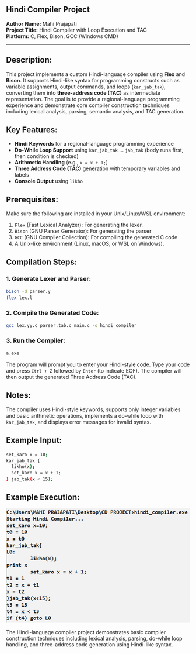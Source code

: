 ## **Hindi Compiler Project**

**Author**
**Name:** Mahi Prajapati  
**Project Title:** Hindi Compiler with Loop Execution and TAC  
**Platform:** C, Flex, Bison, GCC (Windows CMD)

---

## **Description:**

This project implements a custom Hindi-language compiler using **Flex** and **Bison**. It supports Hindi-like syntax for programming constructs such as variable assignments, output commands, and loops (`kar_jab_tak`), converting them into **three-address code (TAC)** as intermediate representation. The goal is to provide a regional-language programming experience and demonstrate core compiler construction techniques including lexical analysis, parsing, semantic analysis, and TAC generation.

## **Key Features:**

- **Hindi Keywords** for a regional-language programming experience
- **Do-While Loop Support** using `kar_jab_tak` ... `jab_tak` (body runs first, then condition is checked)
- **Arithmetic Handling** (e.g., `x = x + 1;`)
- **Three Address Code (TAC)** generation with temporary variables and labels
- **Console Output** using `likho`

## **Prerequisites:**

Make sure the following are installed in your Unix/Linux/WSL environment:

1. ```Flex``` (Fast Lexical Analyzer): For generating the lexer.
2. ```Bison``` (GNU Parser Generator): For generating the parser
3. ```GCC``` (GNU Compiler Collection): For compiling the generated C code
4. A Unix-like environment (Linux, macOS, or WSL on Windows).


## **Compilation Steps:**

### 1. Generate Lexer and Parser:

```bash
bison -d parser.y
flex lex.l
```

### 2. Compile the Generated Code:

```bash
gcc lex.yy.c parser.tab.c main.c -o hindi_compiler
```

### 3. Run the Compiler:

```bash
a.exe
```

The program will prompt you to enter your Hindi-style code. Type your code and press `Ctrl + Z` followed by `Enter` (to indicate EOF). The compiler will then output the generated Three Address Code (TAC).

## **Notes:**
The compiler uses Hindi-style keywords, supports only integer variables and basic arithmetic operations, implements a do-while loop with `kar_jab_tak`, and displays error messages for invalid syntax.

## **Example Input:**

```bash
set_karo x = 10;
kar_jab_tak {
  likho(x);
  set_karo x = x + 1;
} jab_tak(x < 15);
```

## **Example Execution:**
![Output Screenshot](OUTPUT.png)

The Hindi-language compiler project demonstrates basic compiler construction techniques including lexical analysis, parsing, do-while loop handling, and three-address code generation using Hindi-like syntax.
